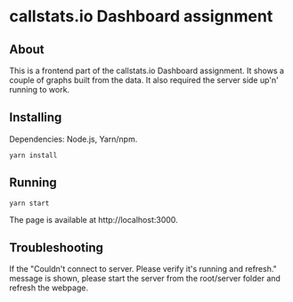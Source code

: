 # callstats.io Dashboard assignment

## About

This is a frontend part of the callstats.io Dashboard assignment. It shows a couple of graphs built from the data.
It also required the server side up'n' running to work.

## Installing

Dependencies: Node.js, Yarn/npm.

`yarn install`

## Running

`yarn start`

The page is available at http://localhost:3000.

## Troubleshooting

If the "Couldn't connect to server. Please verify it's running and refresh." message is shown, please start the server from the root/server folder and refresh the webpage.
